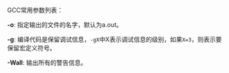 

GCC常用参数列表：

**-o**: 指定输出的文件的名字，默认为a.out。

**-g**: 编译代码是保留调试信息，`-gX`中X表示调试信息的级别，如果`X=3`，则表示要保留宏定义符号。

**-Wall**: 输出所有的警告信息。


